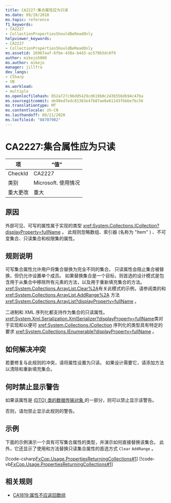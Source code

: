 ```yaml
---
title: CA2227:集合属性应为只读
ms.date: 09/28/2018
ms.topic: reference
f1_keywords:
- CA2227
- CollectionPropertiesShouldBeReadOnly
helpviewer_keywords:
- CA2227
- CollectionPropertiesShouldBeReadOnly
ms.assetid: 26967aaf-6fbe-438a-b4d3-ac579b5dc0f9
author: mikejo5000
ms.author: mikejo
manager: jillfra
dev_langs:
- CSharp
- VB
ms.workload:
- multiple
ms.openlocfilehash: 052a727c96dd5429cd619b0c243b556db94c47ba
ms.sourcegitcommit: de98ed7edc81383e47b87ae6e61143fbbbe7bc56
ms.translationtype: MT
ms.contentlocale: zh-CN
ms.lasthandoff: 08/21/2020
ms.locfileid: "88707902"
---
```

# <a name="ca2227-collection-properties-should-be-read-only"></a>CA2227:集合属性应为只读

|项|“值”|
|-|-|
|CheckId|CA2227|
|类别|Microsoft. 使用情况|
|重大更改|重大|

## <a name="cause"></a>原因

外部可见、可写的属性属于实现的类型 <xref:System.Collections.ICollection?displayProperty=fullName> 。 此规则忽略数组、索引器 (名称为 "Item" ) 、不可变集合、只读集合和权限集的属性。

## <a name="rule-description"></a>规则说明

可写集合属性允许用户将集合替换为完全不同的集合。 只读属性会阻止集合被替换，但仍允许设置单个成员。 如果替换集合是一个目标，则首选的设计模式是包含用于从集合中移除所有元素的方法，以及用于重新填充集合的方法。 <xref:System.Collections.ArrayList.Clear%2A>有关此模式的示例，请参阅类的和 <xref:System.Collections.ArrayList.AddRange%2A> 方法 <xref:System.Collections.ArrayList?displayProperty=fullName> 。

二进制和 XML 序列化都支持作为集合的只读属性。 <xref:System.Xml.Serialization.XmlSerializer?displayProperty=fullName>类对于实现和以便可 <xref:System.Collections.ICollection> 序列化的类型具有特定的要求 <xref:System.Collections.IEnumerable?displayProperty=fullName> 。

## <a name="how-to-fix-violations"></a>如何解决冲突

若要修复与此规则的冲突，请将属性设置为只读。 如果设计需要它，请添加方法以清除和重新填充集合。

## <a name="when-to-suppress-warnings"></a>何时禁止显示警告

如果该属性是 [ (DTO) 类的数据传输对象 ](/previous-versions/msp-n-p/ff649585(v=pandp.10)) 的一部分，则可以禁止显示该警告。

否则，请勿禁止显示此规则的警告。

## <a name="example"></a>示例

下面的示例演示一个具有可写集合属性的类型，并演示如何直接替换该集合。 此外，它还显示了使用和方法替换只读集合属性的首选方式 `Clear` `AddRange` 。

[!code-csharp[FxCop.Usage.PropertiesReturningCollections#1](../code-quality/codesnippet/CSharp/ca2227-collection-properties-should-be-read-only_1.cs)]
[!code-vb[FxCop.Usage.PropertiesReturningCollections#1](../code-quality/codesnippet/VisualBasic/ca2227-collection-properties-should-be-read-only_1.vb)]

## <a name="related-rules"></a>相关规则

- [CA1819:属性不应返回数组](../code-quality/ca1819.md)
